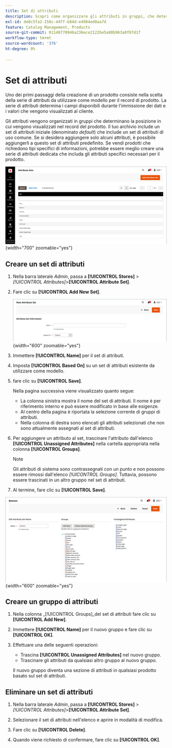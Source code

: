 ```yaml
---
title: Set di attributi
description: Scopri come organizzare gli attributi in gruppi, che determinano dove vengono visualizzati nel record del prodotto.
exl-id: de0c5fa2-158c-44ff-b84d-e4904ed8aa7d
feature: Catalog Management, Products
source-git-commit: 01148770946a236ece2122be5a88b963a0f07d1f
workflow-type: tm+mt
source-wordcount: '376'
ht-degree: 0%

---
```


# Set di attributi

Uno dei primi passaggi della creazione di un prodotto consiste nella scelta della serie di attributi da utilizzare come modello per il record di prodotto. La serie di attributi determina i campi disponibili durante l&#39;immissione dei dati e i valori che vengono visualizzati al cliente.

Gli attributi vengono organizzati in gruppi che determinano la posizione in cui vengono visualizzati nel record del prodotto. Il tuo archivio include un set di attributi iniziale (denominato _default_) che include un set di attributi di uso comune. Se si desidera aggiungere solo alcuni attributi, è possibile aggiungerli a questo set di attributi predefinito. Se vendi prodotti che richiedono tipi specifici di informazioni, potrebbe essere meglio creare una serie di attributi dedicata che includa gli attributi specifici necessari per il prodotto.

![Set di attributi](./assets/attribute-sets.png){width="700" zoomable="yes"}

## Creare un set di attributi

1. Nella barra laterale _Admin_, passa a **[!UICONTROL Stores]** > _[!UICONTROL Attributes]_>**[!UICONTROL Attribute Set]**.

1. Fare clic su **[!UICONTROL Add New Set]**.

   ![Set di attributi - modifica nome](./assets/attribute-set-new.png){width="600" zoomable="yes"}

1. Immettere **[!UICONTROL Name]** per il set di attributi.

1. Imposta **[!UICONTROL Based On]** su un set di attributi esistente da utilizzare come modello.

1. fare clic su **[!UICONTROL Save]**.

   Nella pagina successiva viene visualizzato quanto segue:

   - La colonna sinistra mostra il nome del set di attributi. Il nome è per riferimento interno e può essere modificato in base alle esigenze.
   - Al centro della pagina è riportata la selezione corrente di gruppi di attributi.
   - Nella colonna di destra sono elencati gli attributi selezionati che non sono attualmente assegnati al set di attributi.

1. Per aggiungere un attributo al set, trascinare l&#39;attributo dall&#39;elenco **[!UICONTROL Unassigned Attributes]** nella cartella appropriata nella colonna **[!UICONTROL Groups]**.

   >[!NOTE]
   >
   >Gli attributi di sistema sono contrassegnati con un punto e non possono essere rimossi dall&#39;elenco _[!UICONTROL Groups]_. Tuttavia, possono essere trascinati in un altro gruppo nel set di attributi.

1. Al termine, fare clic su **[!UICONTROL Save]**.

![Set di attributi - modifica](./assets/attribute-set-edit.png){width="600" zoomable="yes"}

## Creare un gruppo di attributi

1. Nella colonna _[!UICONTROL Groups]_del set di attributi fare clic su **[!UICONTROL Add New]**.

1. Immettere **[!UICONTROL Name]** per il nuovo gruppo e fare clic su **[!UICONTROL OK]**.

1. Effettuare una delle seguenti operazioni:

   - Trascina **[!UICONTROL Unassigned Attributes]** nel nuovo gruppo.
   - Trascinare gli attributi da qualsiasi altro gruppo al nuovo gruppo.

   Il nuovo gruppo diventa una sezione di attributi in qualsiasi prodotto basato sul set di attributi.

## Eliminare un set di attributi

1. Nella barra laterale _Admin_, passa a **[!UICONTROL Stores]** > _[!UICONTROL Attributes]_>**[!UICONTROL Attribute Set]**.

1. Selezionare il set di attributi nell&#39;elenco e aprire in modalità di modifica.

1. Fare clic su **[!UICONTROL Delete]**.

1. Quando viene richiesto di confermare, fare clic su **[!UICONTROL OK]**.
